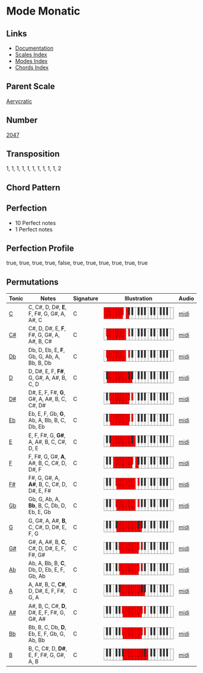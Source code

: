 # Mode Monatic

## Links

- [Documentation](README.md)
- [Scales Index](Scales.md)
- [Modes Index](Modes.md)
- [Chords Index](Chords.md)

## Parent Scale

[Aerycratic](ScaleAerycratic.md)

## Number

[2047](https://ianring.com/musictheory/scales/2047)

## Transposition

1, 1, 1, 1, 1, 1, 1, 1, 1, 1, 2

## Chord Pattern



## Perfection

- 10 Perfect notes
- 1 Perfect notes

## Perfection Profile

true, true, true, true, false, true, true, true, true, true, true

## Permutations

| Tonic | Notes | Signature | Illustration | Audio |
|-------|-------|-----------|--------------|-------|
| [C](ModeCNaturalMonatic.md) | C, C#, D, D#, **E**, F, F#, G, G#, A, A#, C | C | ![CNaturalMonatic](ModeCNaturalMonatic.png) | [midi](https://github.com/edipermadi/music/blob/main/docs/ModeCNaturalMonatic.mid?raw=true) |
| [C#](ModeCSharpMonatic.md) | C#, D, D#, E, **F**, F#, G, G#, A, A#, B, C# | C | ![CSharpMonatic](ModeCSharpMonatic.png) | [midi](https://github.com/edipermadi/music/blob/main/docs/ModeCSharpMonatic.mid?raw=true) |
| [Db](ModeDFlatMonatic.md) | Db, D, Eb, E, **F**, Gb, G, Ab, A, Bb, B, Db | C | ![DFlatMonatic](ModeDFlatMonatic.png) | [midi](https://github.com/edipermadi/music/blob/main/docs/ModeDFlatMonatic.mid?raw=true) |
| [D](ModeDNaturalMonatic.md) | D, D#, E, F, **F#**, G, G#, A, A#, B, C, D | C | ![DNaturalMonatic](ModeDNaturalMonatic.png) | [midi](https://github.com/edipermadi/music/blob/main/docs/ModeDNaturalMonatic.mid?raw=true) |
| [D#](ModeDSharpMonatic.md) | D#, E, F, F#, **G**, G#, A, A#, B, C, C#, D# | C | ![DSharpMonatic](ModeDSharpMonatic.png) | [midi](https://github.com/edipermadi/music/blob/main/docs/ModeDSharpMonatic.mid?raw=true) |
| [Eb](ModeEFlatMonatic.md) | Eb, E, F, Gb, **G**, Ab, A, Bb, B, C, Db, Eb | C | ![EFlatMonatic](ModeEFlatMonatic.png) | [midi](https://github.com/edipermadi/music/blob/main/docs/ModeEFlatMonatic.mid?raw=true) |
| [E](ModeENaturalMonatic.md) | E, F, F#, G, **G#**, A, A#, B, C, C#, D, E | C | ![ENaturalMonatic](ModeENaturalMonatic.png) | [midi](https://github.com/edipermadi/music/blob/main/docs/ModeENaturalMonatic.mid?raw=true) |
| [F](ModeFNaturalMonatic.md) | F, F#, G, G#, **A**, A#, B, C, C#, D, D#, F | C | ![FNaturalMonatic](ModeFNaturalMonatic.png) | [midi](https://github.com/edipermadi/music/blob/main/docs/ModeFNaturalMonatic.mid?raw=true) |
| [F#](ModeFSharpMonatic.md) | F#, G, G#, A, **A#**, B, C, C#, D, D#, E, F# | C | ![FSharpMonatic](ModeFSharpMonatic.png) | [midi](https://github.com/edipermadi/music/blob/main/docs/ModeFSharpMonatic.mid?raw=true) |
| [Gb](ModeGFlatMonatic.md) | Gb, G, Ab, A, **Bb**, B, C, Db, D, Eb, E, Gb | C | ![GFlatMonatic](ModeGFlatMonatic.png) | [midi](https://github.com/edipermadi/music/blob/main/docs/ModeGFlatMonatic.mid?raw=true) |
| [G](ModeGNaturalMonatic.md) | G, G#, A, A#, **B**, C, C#, D, D#, E, F, G | C | ![GNaturalMonatic](ModeGNaturalMonatic.png) | [midi](https://github.com/edipermadi/music/blob/main/docs/ModeGNaturalMonatic.mid?raw=true) |
| [G#](ModeGSharpMonatic.md) | G#, A, A#, B, **C**, C#, D, D#, E, F, F#, G# | C | ![GSharpMonatic](ModeGSharpMonatic.png) | [midi](https://github.com/edipermadi/music/blob/main/docs/ModeGSharpMonatic.mid?raw=true) |
| [Ab](ModeAFlatMonatic.md) | Ab, A, Bb, B, **C**, Db, D, Eb, E, F, Gb, Ab | C | ![AFlatMonatic](ModeAFlatMonatic.png) | [midi](https://github.com/edipermadi/music/blob/main/docs/ModeAFlatMonatic.mid?raw=true) |
| [A](ModeANaturalMonatic.md) | A, A#, B, C, **C#**, D, D#, E, F, F#, G, A | C | ![ANaturalMonatic](ModeANaturalMonatic.png) | [midi](https://github.com/edipermadi/music/blob/main/docs/ModeANaturalMonatic.mid?raw=true) |
| [A#](ModeASharpMonatic.md) | A#, B, C, C#, **D**, D#, E, F, F#, G, G#, A# | C | ![ASharpMonatic](ModeASharpMonatic.png) | [midi](https://github.com/edipermadi/music/blob/main/docs/ModeASharpMonatic.mid?raw=true) |
| [Bb](ModeBFlatMonatic.md) | Bb, B, C, Db, **D**, Eb, E, F, Gb, G, Ab, Bb | C | ![BFlatMonatic](ModeBFlatMonatic.png) | [midi](https://github.com/edipermadi/music/blob/main/docs/ModeBFlatMonatic.mid?raw=true) |
| [B](ModeBNaturalMonatic.md) | B, C, C#, D, **D#**, E, F, F#, G, G#, A, B | C | ![BNaturalMonatic](ModeBNaturalMonatic.png) | [midi](https://github.com/edipermadi/music/blob/main/docs/ModeBNaturalMonatic.mid?raw=true) |
